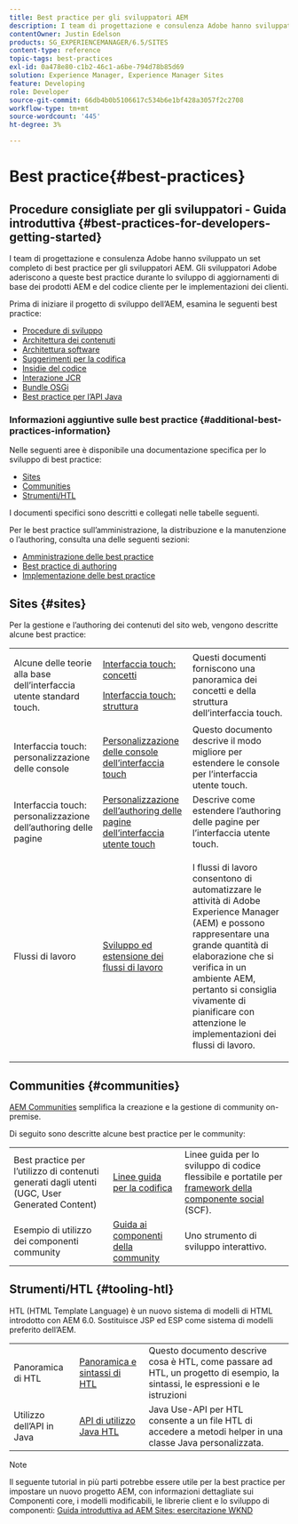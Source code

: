 ```yaml
---
title: Best practice per gli sviluppatori AEM
description: I team di progettazione e consulenza Adobe hanno sviluppato un set completo di best practice per gli sviluppatori AEM.
contentOwner: Justin Edelson
products: SG_EXPERIENCEMANAGER/6.5/SITES
content-type: reference
topic-tags: best-practices
exl-id: 0a478e80-c1b2-46c1-a6be-794d78b85d69
solution: Experience Manager, Experience Manager Sites
feature: Developing
role: Developer
source-git-commit: 66db4b0b5106617c534b6e1bf428a3057f2c2708
workflow-type: tm+mt
source-wordcount: '445'
ht-degree: 3%

---
```


# Best practice{#best-practices}

## Procedure consigliate per gli sviluppatori - Guida introduttiva {#best-practices-for-developers-getting-started}

I team di progettazione e consulenza Adobe hanno sviluppato un set completo di best practice per gli sviluppatori AEM. Gli sviluppatori Adobe aderiscono a queste best practice durante lo sviluppo di aggiornamenti di base dei prodotti AEM e del codice cliente per le implementazioni dei clienti.

Prima di iniziare il progetto di sviluppo dell’AEM, esamina le seguenti best practice:

* [Procedure di sviluppo](/help/sites-developing/development-practices.md)
* [Architettura dei contenuti](/help/sites-developing/content-architecture.md)
* [Architettura software](/help/sites-developing/software-architecture.md)
* [Suggerimenti per la codifica](/help/sites-developing/coding-tips.md)
* [Insidie del codice](/help/sites-developing/code-pitfalls.md)
* [Interazione JCR](/help/sites-developing/jcr-integration.md)
* [Bundle OSGi](/help/sites-developing/osgi-bundles.md)
* [Best practice per l’API Java](https://experienceleague.adobe.com/docs/experience-manager-learn/foundation/development/understand-java-api-best-practices.html)

### Informazioni aggiuntive sulle best practice {#additional-best-practices-information}

Nelle seguenti aree è disponibile una documentazione specifica per lo sviluppo di best practice:

* [Sites](#sites)
* [Communities](/help/sites-developing/best-practices.md#communities)
* [Strumenti/HTL](/help/sites-developing/best-practices.md#tooling-htl)

I documenti specifici sono descritti e collegati nelle tabelle seguenti.

Per le best practice sull’amministrazione, la distribuzione e la manutenzione o l’authoring, consulta una delle seguenti sezioni:

* [Amministrazione delle best practice](/help/sites-administering/administer-best-practices.md)
* [Best practice di authoring](/help/sites-authoring/best-practices.md)
* [Implementazione delle best practice](/help/sites-deploying/best-practices.md)

## Sites {#sites}

Per la gestione e l’authoring dei contenuti del sito web, vengono descritte alcune best practice:

<table>
 <tbody>
  <tr>
   <td>Alcune delle teorie alla base dell’interfaccia utente standard touch.</td>
   <td><p><a href="/help/sites-developing/touch-ui-concepts.md">Interfaccia touch: concetti</a></p> <p><a href="/help/sites-developing/touch-ui-structure.md">Interfaccia touch: struttura</a></p> </td>
   <td>Questi documenti forniscono una panoramica dei concetti e della struttura dell’interfaccia touch.</td>
  </tr>
  <tr>
   <td>Interfaccia touch: personalizzazione delle console </td>
   <td><a href="/help/sites-developing/customizing-consoles-touch.md">Personalizzazione delle console dell’interfaccia touch</a></td>
   <td>Questo documento descrive il modo migliore per estendere le console per l’interfaccia utente touch.</td>
  </tr>
  <tr>
   <td>Interfaccia touch: personalizzazione dell’authoring delle pagine</td>
   <td><a href="/help/sites-developing/customizing-page-authoring-touch.md">Personalizzazione dell’authoring delle pagine dell’interfaccia utente touch</a></td>
   <td>Descrive come estendere l’authoring delle pagine per l’interfaccia utente touch.</td>
  </tr>
  <tr>
   <td>Flussi di lavoro</td>
   <td><a href="/help/sites-developing/workflows-best-practices.md">Sviluppo ed estensione dei flussi di lavoro</a></td>
   <td><p>I flussi di lavoro consentono di automatizzare le attività di Adobe Experience Manager (AEM) e possono rappresentare una grande quantità di elaborazione che si verifica in un ambiente AEM, pertanto si consiglia vivamente di pianificare con attenzione le implementazioni dei flussi di lavoro.</p> </td>
  </tr>
 </tbody>
</table>

## Communities {#communities}

[AEM Communities](/help/communities/overview.md) semplifica la creazione e la gestione di community on-premise.

Di seguito sono descritte alcune best practice per le community:

|  |  |  |
|---|---|---|
| Best practice per l’utilizzo di contenuti generati dagli utenti (UGC, User Generated Content) | [Linee guida per la codifica](/help/communities/code-guide.md) | Linee guida per lo sviluppo di codice flessibile e portatile per [framework della componente social](/help/communities/scf.md) (SCF). |
| Esempio di utilizzo dei componenti community | [Guida ai componenti della community](/help/communities/components-guide.md) | Uno strumento di sviluppo interattivo. |

## Strumenti/HTL {#tooling-htl}

HTL (HTML Template Language) è un nuovo sistema di modelli di HTML introdotto con AEM 6.0. Sostituisce JSP ed ESP come sistema di modelli preferito dell’AEM.

|  |  |  |
|---|---|---|
| Panoramica di HTL | [Panoramica e sintassi di HTL](https://experienceleague.adobe.com/docs/experience-manager-htl/content/overview.html?lang=it) | Questo documento descrive cosa è HTL, come passare ad HTL, un progetto di esempio, la sintassi, le espressioni e le istruzioni |
| Utilizzo dell’API in Java | [API di utilizzo Java HTL](https://helpx.adobe.com/experience-manager/htl/using/use-api.html) | Java Use-API per HTL consente a un file HTL di accedere a metodi helper in una classe Java personalizzata. |

>[!NOTE]
>
>Il seguente tutorial in più parti potrebbe essere utile per la best practice per impostare un nuovo progetto AEM, con informazioni dettagliate sui Componenti core, i modelli modificabili, le librerie client e lo sviluppo di componenti:
>[Guida introduttiva ad AEM Sites: esercitazione WKND](https://helpx.adobe.com/experience-manager/kt/sites/using/getting-started-wknd-tutorial-develop.html)
